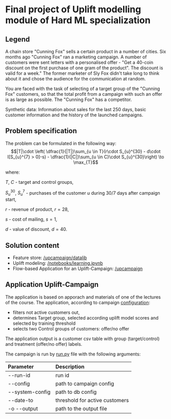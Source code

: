 # Final project of Uplift modelling module of Hard ML specialization

## Legend
A chain store "Cunning Fox" sells a certain product in a number of cities. Six months ago "Cunning Fox” ran a marketing campaign. A number of customers were sent letters with a personalised offer - "Get a 40-coin discount on the first purchase of one gram of the product". The discount is valid for a week." The former marketer of Sly Fox didn't take long to think about it and chose the audience for the communication at random.

You are faced with the task of selecting of a target group of the "Cunning Fox" customers, so that the total profit from a campaign with such an offer is as large as possible. The "Cunning Fox" has a competitor.

Synthetic data: Information about sales for the last 250 days, basic customer information and the history of the launched campaigns.

## Problem specification
The problem can be formulated in the following way:
$$|T|\cdot \left( \dfrac{1}{|T|}\sum_{u \in T}(r\cdot S_{u}^{30} - d\cdot I[S_{u}^{7} > 0]-s) - \dfrac{1}{|C|}\sum_{u \in C}\cdot S_{u}^{30}\right) \to \max_{T}$$

where:

$T$, $C$ - target and control groups,

$S_{u}^{30}$, $S_{u}^{7}$  - purchases of the customer $u$ during 30/7 days after campaign start,

$r$ - revenue of product, $r=28$,

$s$ - cost of mailing, $s=1$,

$d$ - value of discount, $d=40$.

## Solution content 

- Feature store: [/upcampaign/datalib](./upcampaign/datalib)
- Uplift modeling: [/notebooks/learning.ipynb](./notebooks/learning.ipynb)
- Flow-based Application for an Uplift-Campaign: [/upcampaign](./upcampaign)

## Application Uplift-Campaign

The application is based on apporach and materials of one of the lectures of the course. The application, according to campaign [configuration](./configs/basic_campaign.json):
- filters not active customers out,
- determines Target group, selected according uplift model scores and selected by training threshold
- selects two Control groups of customers: offer/no offer

The application output is a customer csv table with group (target/control) and treatment (offer/no offer) labels.

The campaign is run by [run.py](./uplift-campaign/run.py) file with the following arguments:

Parameter                 |Description   |	
| :------------------------ |:-------------|
| --run-id 	       |run id |
| --config | path to campaign config |
| --system-config | path to db config |
| --date-to | threshold for active customers|
|-o --output| path to the output file|

